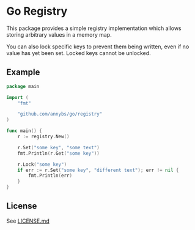 # Go Registry

This package provides a simple registry implementation which allows storing arbitrary values in a memory map.

You can also lock specific keys to prevent them being written, even if no value has yet been set. Locked keys cannot be unlocked.

## Example

```go
package main

import (
	"fmt"

	"github.com/annybs/go/registry"
)

func main() {
	r := registry.New()

	r.Set("some key", "some text")
	fmt.Println(r.Get("some key"))

	r.Lock("some key")
	if err := r.Set("some key", "different text"); err != nil {
		fmt.Println(err)
	}
}
```

## License

See [LICENSE.md](./LICENSE.md)
